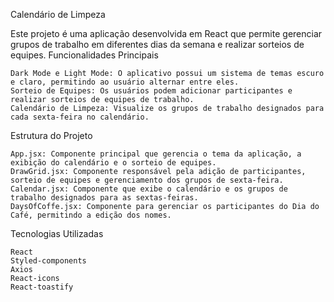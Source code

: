 Calendário de Limpeza

Este projeto é uma aplicação desenvolvida em React que permite gerenciar grupos de trabalho em diferentes dias da semana e realizar sorteios de equipes.
Funcionalidades Principais

    Dark Mode e Light Mode: O aplicativo possui um sistema de temas escuro e claro, permitindo ao usuário alternar entre eles.
    Sorteio de Equipes: Os usuários podem adicionar participantes e realizar sorteios de equipes de trabalho.
    Calendário de Limpeza: Visualize os grupos de trabalho designados para cada sexta-feira no calendário.

Estrutura do Projeto

    App.jsx: Componente principal que gerencia o tema da aplicação, a exibição do calendário e o sorteio de equipes.
    DrawGrid.jsx: Componente responsável pela adição de participantes, sorteio de equipes e gerenciamento dos grupos de sexta-feira.
    Calendar.jsx: Componente que exibe o calendário e os grupos de trabalho designados para as sextas-feiras.
    DaysOfCoffe.jsx: Componente para gerenciar os participantes do Dia do Café, permitindo a edição dos nomes.

Tecnologias Utilizadas

    React
    Styled-components
    Axios
    React-icons
    React-toastify


